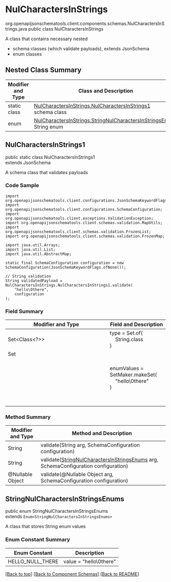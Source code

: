 # NulCharactersInStrings
org.openapijsonschematools.client.components.schemas.NulCharactersInStrings.java
public class NulCharactersInStrings

A class that contains necessary nested
- schema classes (which validate payloads), extends JsonSchema
- enum classes

## Nested Class Summary
| Modifier and Type | Class and Description |
| ----------------- | ---------------------- |
| static class | [NulCharactersInStrings.NulCharactersInStrings1](#nulcharactersinstrings1)<br> schema class |
| enum | [NulCharactersInStrings.StringNulCharactersInStringsEnums](#stringnulcharactersinstringsenums)<br>String enum |

## NulCharactersInStrings1
public static class NulCharactersInStrings1<br>
extends JsonSchema

A schema class that validates payloads

### Code Sample
```
import org.openapijsonschematools.client.configurations.JsonSchemaKeywordFlags;
import org.openapijsonschematools.client.configurations.SchemaConfiguration;
import org.openapijsonschematools.client.exceptions.ValidationException;
import org.openapijsonschematools.client.schemas.validation.MapUtils;
import org.openapijsonschematools.client.schemas.validation.FrozenList;
import org.openapijsonschematools.client.schemas.validation.FrozenMap;

import java.util.Arrays;
import java.util.List;
import java.util.AbstractMap;

static final SchemaConfiguration configuration = new SchemaConfiguration(JsonSchemaKeywordFlags.ofNone());

// String validation
String validatedPayload = NulCharactersInStrings.NulCharactersInStrings1.validate(
    "hello\0there",
    configuration
);
```

### Field Summary
| Modifier and Type | Field and Description |
| ----------------- | ---------------------- |
| Set<Class<?>> | type = Set.of(<br/>&nbsp;&nbsp;&nbsp;&nbsp;String.class<br/>)<br/> |
| Set<Object> | enumValues = SetMaker.makeSet(<br>&nbsp;&nbsp;&nbsp;&nbsp;"hello\0there"<br>)<br> |

### Method Summary
| Modifier and Type | Method and Description |
| ----------------- | ---------------------- |
| String | validate(String arg, SchemaConfiguration configuration) |
| String | validate([StringNulCharactersInStringsEnums](#stringnulcharactersinstringsenums) arg, SchemaConfiguration configuration) |
| @Nullable Object | validate(@Nullable Object arg, SchemaConfiguration configuration) |
## StringNulCharactersInStringsEnums
public enum StringNulCharactersInStringsEnums<br>
extends `Enum<StringNulCharactersInStringsEnums>`

A class that stores String enum values

### Enum Constant Summary
| Enum Constant | Description |
| ------------- | ----------- |
| HELLO_NULL_THERE | value = "hello\0there" |

[[Back to top]](#top) [[Back to Component Schemas]](../../../README.md#Component-Schemas) [[Back to README]](../../../README.md)

